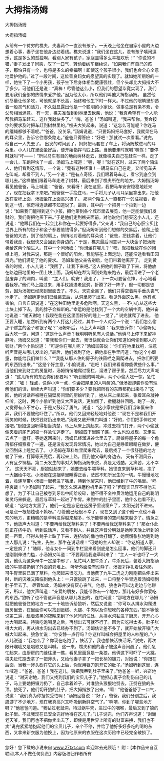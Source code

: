 # 大拇指汤姆

大拇指汤姆

大拇指汤姆 

从前有一个贫穷的樵夫，夫妻两个一直没有孩子。一天晚上他坐在自家小屋的火边想着心事，妻子坐在他身边纺着线。樵夫说道：“我们坐在这儿，没有孩子嘻闹逗乐，这是多么的孤独啊，看别人家有孩子，家庭显得多么幸福欢乐！” 
“你说的不错，”妻子发出了同感，叹了一口气，转动着纺车继续说，“如果我们有自己的孩子，那怕只有一个，也将是多么的幸福啊！即使这个孩子很小，我们也会全心全意地爱护他的。”过了一段时间，这位善良妇女的愿望真的实现了。就如她所期盼的一样，她生下了一个小男孩，孩子生下后身体相当健康强壮，但个头却比大拇指大不了多少。可他们还是说：“真棒！尽管他这么小，但我们的愿望毕竟实现了，我们要用我们全部的热情来爱护他。”因为他太小，所以他们叫他大拇指汤姆。 
虽然他们尽量让他多吃，可他就是不长高，始终和他生下时一样大。不过他的眼睛里却透着一股灵气和活力，不久就显露出他是一个聪明的小家伙，做事总是有条不紊，令父母相当满意。 
有一天，樵夫准备到树林里去砍柴，他说：“我真希望有一个人能帮我把马车赶去，这样我就快多了。” 
“嗨，爸爸！”汤姆叫道，“我来帮你，我会按你的要求及时把车赶到树林里的。”樵夫大笑起来，说道：“这怎么可能呢？你连马的缰绳都够不着呢。”“爸爸，没关系，”汤姆说道，“只要妈妈把马套好，我就呆在马的耳朵里，告诉它往哪条路走。”爸爸只得答应：“好吧！那就试一次看看。”说完，他自己一人先去了。 
出发的时间到了，妈妈把马套在了车上，将汤姆放进马的耳朵里。小人儿在里面坐好后，便开始指挥马匹上路。当他要走时就喊“喔驾！”要停时就叫“吁――！”所以马车有目的地向树林走去，就像樵夫自己在赶车一样。走了一会儿，车跑得快了一点，汤姆马上喊道：“喔，喔！”就在这时，过来了两个陌生人，他们看到这情形，一个说：“竟有这种怪事！一辆马车自己在走，又听见车夫在叫喊，却看不到人。”另一个说：“是有点奇怪，我们跟着马车走，看它到底会到哪儿去。”这样他们跟着马车走进了树林，最后来到了樵夫所在的地方。大姆指汤姆看见他爸爸，马上喊道：“爸爸，来看呀！我在这里，我把马车安安稳稳地赶来了，现在把我拿下来吧。”他爸爸一手挽住马，一手将儿子从马耳朵里拿出来，把他放在麦秆上面，汤姆坐在上面高兴极了。 
那两个陌生人一直都在一旁注视着，看到这一切，惊奇得连话都不知道说了。最后，其中的一个把另一个拉到一边说：“如果我们能得到这个小孩，把他带到各个城市里去展览，他一定能使我们发财的。我们得把他买下来。”于是他们走到樵夫面前，对他说他们想买这小人儿，还说道：“他跟我们在一起会比和你在一起要好得多。”父亲说：“我自己的心肝宝贝比世界上所有的银子和金子都要值钱得多。”但汤姆听到他们想做的交易后，他爬上他爸爸的大衣，到了他的肩上，悄悄地对着他的耳朵说：“爸爸，把钱拿着，让他们带着我走，我很快又会回到你身边的。” 
于是，樵夫最后同意以一大块金子把汤姆卖给这两个陌生人。其中一个问汤姆：“你想坐在哪儿？”“嘿，就把我放在你的帽缘上吧，对我来说，那是一个很好的阳台，我能够在上面走动，还能沿途看看田园风光。”他们满足了他的要求。 
汤姆和他父亲告别后，他们带着他离开了。 
走到黄昏的时候，小人儿说：“我困了，让我下来吧。”这人把他的帽子取了下来，将他放在路边田地里的一团土块上面。汤姆却在犁沟间到处跑来跑去，最后溜进了一个老鼠废弃了的洞内，叫道：“主人们，晚安！我走了，下一次可要留点神，小心地看着我呀。”他们马上路过来，用手杖捅进老鼠洞，折腾了好一阵子，但一切都是徒劳，因为汤姆已经爬到里面去了。不久，天完全黑了，他们只得空着两手垂头丧气地走了。 
汤姆确定他们已经离去后，从洞里爬了出来。看见外面这么黑，他有点害怕，自言自语说道：“在这种田地里走多危险啊。天这么黑，一不小心从这些大土块上掉下去，我的脖子会摔断的。”幸运的是他找到了一个大的空蜗牛壳，他兴奋地说道：“谢天谢地！我现在能在这里面好好的睡上一觉了。” 
说完就爬了进去。 
他正要入睡，忽然听到有两个人打这儿经过，其中一个人对另一个说：“我们怎么偷那个财主的金子和银子呢？”汤姆听后，马上大声叫道：“我来告诉你！”小偷听见后大吃一惊，问道：“这是什么声音？我明明听见有人说话。”他俩马上停下来留神静听。汤姆又说道：“带我和你们一起去，我很快就会让你们知道如何偷到那人的钱财。”两个小偷说道： 
“可是你在哪儿呢？”汤姆回答说：“你们在地里找吧，注意听声音是从哪儿发出的。”最后，他们找到了他，把他拿在手里问道：“你这个小顽童，你能给我们做什么？”“我能从那人住的房子的铁窗栏之间爬进去，把你们所要的东西扔出来。” 
“这是个好主意，”小偷说道，“走吧！我们来看看你能做些什么事。” 
当他们来到财主的房屋时，汤姆悄悄地爬过窗栏，溜进了房子里，然后尽力大声喊道： 
“这儿所有的东西你们都要吗？”听到他的叫喊声，两个小偷大吃一惊，急忙说道：“嘘！ 
轻点，说得小声一点，你会把屋里的人叫醒的。”但汤姆却装作没有理解他们的话，继续大声叫道：“你们要多少？要我把所有的东西都扔出来吗？”这回，他的说话声被睡在隔壁房间里的厨娘听到了，她从床上坐起来，张着耳朵凝神细听。这时，两个小偷听到他又大声说话，更加慌了，撒腿就往回跑。跑了一段，又觉得有点不甘心，于是又鼓起了勇气，说道： 
“这小家伙是把我们当笨蛋来作弄，我们不要被他吓住了。”所以，他们又回来轻轻地对他说：“现在不是和我们开玩笑的时候，快把钱财扔出来吧。”汤姆又敞开嗓门叫道：“好的，你们把手伸过来接吧。”厨娘这回听得相当清楚，马上从床上跳起来，冲过去将门打开，两个小偷就像夹着的尾巴的狼一样急忙逃走了。 
厨娘四下里瞧了瞧，什么也没发现，又走进去点了一盏灯。等她返回来时，汤姆已经溜进谷仓里去了。厨娘将屋子的每一个角落都仔细察看了一遍，还是没有发现异常情况，她以为自己是睁着眼睛在做梦，便又回到床上睡觉去了。 
小汤姆在草料堆里爬来爬去，最后找了一个很舒适的地方躺了下来，打算等天亮后，再起来上路，回到他父母的身边去。 
天有不测风云，人有旦夕祸福。第二天发生的事对大拇指汤姆来说，真是太残酷，太痛苦，太不幸了。 
这天天不亮，厨娘就起来了，她要去给牛喂草料。她径直来到草料堆，抱了一大捆给牛吃。小汤姆在这捆草里睡得正香，茫然不知所发生的一切。牛慢慢地吃着，竟连草带小汤姆一起卷进了嘴里，待到他醒来时，他已经到了牛的嘴里。“呜呼哀哉！”小汤姆叫了起来，“我怎么滚进磨粉机里来了呀？”但现实已容不得他去想了，为了不让自己被卷到牙齿中间给咬碎，他不得不全神贯注地运用自己的聪明和灵巧来躲避，最后与草料一起进了牛胃。来到牛的肚子里面，他什么也看不到，叹道：“这地方太黑了，他们一定是忘记在这房子里设窗户了，太阳光射不进来。可是点一根蜡烛也不赖呀。” 
尽管他已经很不幸了，现在又到了这个他一点也不喜欢的地方，更糟糕的是草料进得越来越多，他所能够待的空间越来越少了。情急之下，他放声大叫道：“不要再给我送草料来了！不要再给我送草料来了！”那女仆此刻正在挤牛奶，听到说话声，又看不到人，并且这声音分明就是她昨天晚上听到的同一声音，吓得从凳子上跌了下来，连挤奶的桶也给打翻了，她慌慌张张地跑到她主人那儿说：“先生，先生，那牛在说话哩！”可她的主人却说： 
“你这妇道人家，一定是疯了！”随即，他与女仆一同到牛栏里来看到底是怎么回事，他们的脚还只是刚刚伸进门槛，小汤姆又叫道：“不要再给我送草料来了！”主人一听也吓了一大跳，他认为这条母牛一定是中邪了，急忙叫人把牛杀了。牛杀死后，装着大姆指汤姆的牛胃被扔到了外面的粪堆上。 
听听外面没有动静了，汤姆才挣扎着往外爬，可牛胃里装已满了草料，他爬起来很吃力。当他费了九牛二虎之力刚刚把头伸出来时，新的灾难又降临到他头上：一只饿狼跳了过来，一口将整个牛胃连着汤姆咽到肚子里去了。 
尽管如此，汤姆并没有灰心丧气，他想，狼也许可以边走边与他聊天，所以，他大声叫道：“亲爱的朋友，我能带你去一个地方，那儿有好多你爱吃的东西。”狼听了也不管这声音是从哪儿发出的，连忙问道：“那地方在哪儿？”汤姆就把他爸爸住的地方一五一十地告诉给狼听，然后又说道：“你可以从排水沟爬进厨房里去，在里面你可以找到蛋糕、火腿、牛肉以及你想吃的各种东西。”狼不等他说第二遍，趁着漆黑的夜晚来到了他爸爸的住处，从排水沟钻进了厨房，开开心心地大喝起来。待狼吃饱喝足之后，再想出去可就不行了。因为它吃得太多，肚子胀得大大的，再从排水沟出去已经办不到了。汤姆估计差不多了，就开始放开嗓门大喊大叫起来。狼急忙说：“你安静一点行吗？你这样叫喊会把屋里的人吵醒的。”小人儿说道：“我怎么了？你现在吃饱了，快活了，我也想快活快活呀。”说完，再次敞开喉咙又是唱歌又是叫喊。 
这一来，樵夫和他的妻子被这声音闹醒了。他们急忙起来，由厨房的门缝往里一瞧，看见里面竟是一条狼，他俩这下可吓了一大跳。樵夫赶忙跑去拿了一把斧头，又给他妻子拿了一把长柄的镰刀，对她说：“你跟在后面，当我一斧头砍在它的头上后，你就用镰刀割开它的肚子。”汤姆听到这里，连忙喊道：“爸爸，爸爸！我在这儿，狼把我吞到肚子里来了。”他爸爸一听，兴奋地说道：“谢天谢地，我们又找到我们的宝贝儿子了。”他担心妻子会割伤自己的儿子，马上要她把镰刀扔了，自己拿着斧子，对准狼头狠狠地劈去，正劈在狼的头顶。狼死了，他们切开狼的肚子，把大拇指放了出来。“啊！”他爸爸舒了一口气，说道：“我们真为你担惊受怕啊！”汤姆回答说：“好了，爸爸，我们分别之后，我周游了不少地方，现在我真高兴又呼吸到新鲜空气了。”“啊唷，你到了哪些地方呀？”他爸爸问道。“我钻过老鼠洞，待过蜗牛壳，进过牛的咽喉，最后又到了狼的肚子里。不过我现在已安全完好地待在这儿了。”儿子说完，他们齐声说道：“谢谢老天爷，我们再也不把你卖出去了，即使是用世界上所有的财富来换，我们也不卖”说完紧紧地抱起他们的宝贝儿子，亲个不停，并给了他好多好多吃的喝的东西，又拿来新衣服为他换上，因为他原来的衣服在这次历险中已经完全破损了。 

                  
--------------------
您好！您下载的小说来自 www.27txt.com 欢迎常去光顾哦！
附：【本作品来自互联网,本人不做任何负责】内容版权归作者所有